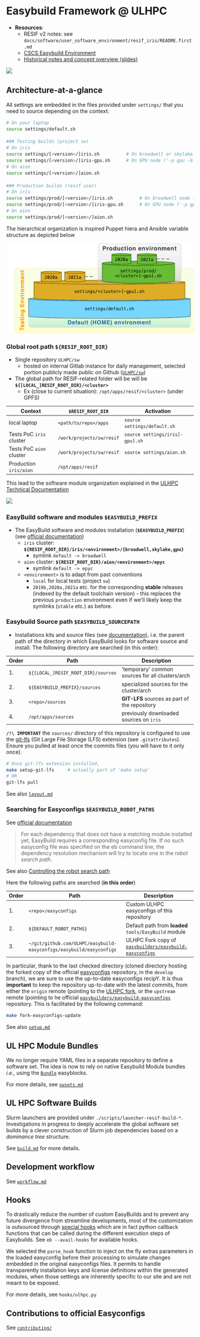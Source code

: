 # Easybuild Framework @ ULHPC

* __Resources__:
    - RESIF v2 notes: see `docs/software/user_software_environment/resif_iris/README.first.md`
    - [CSCS Easybuild Environment](https://www.cscs.ch/fileadmin/user_upload/contents_userLab/building_software_piz_daint.pdf)
    - [Historical notes and concept overview (slides)](slides_resif3_overview.pdf)

[![](slides_resif3_overview_cover.png)](slides_resif3_overview.pdf)

## Architecture-at-a-glance

All settings are embedded in the files provided under `settings/` that you need to source depending on the context:

```bash
# On your laptop
source settings/default.sh

### Testing builds (project sw)
# On iris
source settings/[<version>/]iris.sh          # On broadwell or skylake node ('-C broadwell|skylake')
source settings/[<version>/]iris-gpu.sh      # On GPU node ('-p gpu -G 1')
# On aion
source settings/[<version>/]aion.sh

### Production builds (resif user)
# On iris
source settings/prod/[<version>/]iris.sh          # On broadwell node ('-C broadwell|skylake')
source settings/prod/[<version>/]iris-gpu.sh      # On GPU node ('-p gpu -G 1')
# On aion
source settings/prod/[<version>/]aion.sh
```
The hierarchical organization is inspired Puppet hiera and Ansible variable structure as depicted below

![](resif_settings.png)


### Global root path `${RESIF_ROOT_DIR}`

* Single repository `ULHPC/sw`
    - hosted on internal Gitlab instance for daily management, selected portion publicly made public on Github ([`ULHPC/sw`](https://github.com/ULHPC/sw))
* The global path for RESIF-related folder will be will be **`${[LOCAL_]RESIF_ROOT_DIR}/<cluster>`**
    - Ex (close to current situation): `/opt/apps/resif/<cluster>` (under GPFS)

| Context                  | __`$RESIF_ROOT_DIR`__     | Activation                      |
|--------------------------|---------------------------|---------------------------------|
| local laptop             | `<path/to/repo>/apps`     | `source settings/default.sh`    |
| Tests PoC `iris` cluster | `/work/projects/sw/resif` | `source settings/iris[-gpu].sh` |
| Tests PoC `aion` cluster | `/work/projects/sw/resif` | `source settings/aion.sh`       |
| Production `iris/aion`   | `/opt/apps/resif`         |                                 |

This lead to the software module organization explained in the [ULHPC Technical Documentation](https://hpc-docs.uni.lu/environment/modules/#module-naming-schemes)

[![](https://hpc-docs.uni.lu/environment/images/ULHPC-software-stack.png)](https://hpc-docs.uni.lu/environment/images/ULHPC-software-stack.pdf)


### EasyBuild software and modules `$EASYBUILD_PREFIX`

* The EasyBuild software and modules installation (**`$EASYBUILD_PREFIX`**) (see [official documentation](https://easybuild.readthedocs.io/en/latest/Configuration.html#prefix))
   - `iris` cluster: **`${RESIF_ROOT_DIR}/iris/<environment>/{broadwell,skylake,gpu}`**
       * symlink `default -> broadwell`
   - `aion` cluster: **`${RESIF_ROOT_DIR}/aion/<environment>/epyc`**
       * symlink `default -> epyc`
   - `<environment>` is to adapt from past conventions
       * `local` for local tests (project `sw`)
       * `2019b,2020a,2021a` etc. for the corresponding **stable** releases (indexed by the default toolchain version) - this replaces the previous `production` environment even if we'll likely keep the symlinks (`stable` etc.) as before.

### Easybuild Source path `$EASYBUILD_SOURCEPATH`

* Installations kits and source files (see [documentation](https://easybuild.readthedocs.io/en/latest/Configuration.html#sourcepath)), i.e. the parent path of the directory in which EasyBuild looks for software source and install.
The following directory are searched (in this order):

| Order | Path                                | Description                                        |
|-------|-------------------------------------|----------------------------------------------------|
|    1. | `${[LOCAL_]RESIF_ROOT_DIR}/sources` | 'temporary' _common_ sources for all clusters/arch |
|    2. | `${EASYBUILD_PREFIX}/sources`       | specialized sources for the cluster/arch           |
|    3. | `<repo>/sources`                    | **GIT-LFS** sources as part of the repository      |
|    4. | `/opt/apps/sources`                 | previously downloaded sources on `iris`            |

**`/!\ IMPORTANT`** the `sources/` directory of this repository is configured to use the [git-lfs](https://git-lfs.github.com/) (Git Large File Storage (LFS)  extension (see `.gitattributes`).
Ensure you pulled at least once the commits files (you will have to it only once).

```bash
# Once git-lfs extension installed,
make setup-git-lfs     # actually part of 'make setup'
# OR
git-lfs pull
```

See also [`layout.md`](layout.md)


### Searching for Easyconfigs `$EASYBUILD_ROBOT_PATHS`

See [official documentation](https://easybuild.readthedocs.io/en/latest/Using_the_EasyBuild_command_line.html#searching-for-easyconfigs-the-robot-search-path)

> For each dependency that does not have a matching module installed yet, EasyBuild requires a corresponding easyconfig file. If no such easyconfig file was specified on the eb command line, the dependency resolution mechanism will try to locate one in the _robot search path_.

See also [Controlling the robot search path](https://easybuild.readthedocs.io/en/latest/Using_the_EasyBuild_command_line.html#controlling-the-robot-search-path)

Here the following paths are searched (**in this order**)

| Order | Path                                                                 | Description                                                                                                      |
|-------|----------------------------------------------------------------------|------------------------------------------------------------------------------------------------------------------|
|    1. | `<repo>/easyconfigs`                                                 | Custom ULHPC easyconfigs of this repository                                                                      |
|    2. | `${DEFAULT_ROBOT_PATHS}`                                             | Default path from **loaded** `tools/EasyBuild` module                                                            |
|    3. | `~/git/github.com/ULHPC/easybuild-easyconfigs/easybuild/easyconfigs` | ULHPC Fork copy of [`easybuilders/easybuild-easyconfigs`](https://github.com/easybuilders/easybuild-easyconfigs) |

In particular, thank to the last checked directory (cloned directory hosting the forked copy of the official [easyconfigs]() repository, in the `develop` branch), we are sure to use the up-to-date easyconfigs recipY.
It is thus **important** to keep the repository up-to-date with the latest commits, from either the `origin` remote (pointing to the [ULHPC fork](https://github.com/ULHPC/easybuild-easyconfigs), or the `upstream` remote (pointing to he official [`easybuilders/easybuild-easyconfigs`](https://github.com/easybuilders/easybuild-easyconfigs) repository.
This is facilitated by the following command:

```bash
make fork-easyconfigs-update
```
See also [`setup.md`](setup.md)



## UL HPC Module Bundles

We no longer require YAML files in a separate repository to define a software set.
The idea is now to rely on native Easybuild Module bundles _i.e.,_ using the [`Bundle`](https://easybuild.readthedocs.io/en/latest/version-specific/generic_easyblocks.html#bundle) easyblocks.

For more details, see [`swsets.md`](swsets.md)

## UL HPC Software Builds

Slurm launchers are provided under `./scripts/launcher-resif-build-*`.
Investigations in progress to deeply accelerate the global software set builds by a clever construction of Slurm job dependencies based on a _dominance tree_ structure.

See [`build.md`](build.md) for more details.

## Development workflow

See [`workflow.md`](workflow.md)

## Hooks

To drastically reduce the number of custom EasyBuilds and to prevent any future divergence from streamline developments, most of the customization is outsourced through [special hooks](https://easybuild.readthedocs.io/en/latest/Hooks.html) which are in fact python callback functions that can be called during the different execution steps of Easybuilds. See `eb --avail-hooks` for available hooks.

We selected the `parse_hook` function to inject on the fly extras parameters in the loaded easyconfig before their processing to simulate changes embedded in the original easyconfigs files. It permits to handle transparently installation keys and license definitions within the generated modules, when those settings are inherently specific to our site and are not meant to be exposed.

For more details, see `hooks/ulhpc.py`


## Contributions to official Easyconfigs

See [`contributing/`](contributing/index.md)
